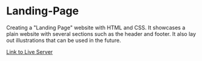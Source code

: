 # Landing-Page
Creating a "Landing Page" website with HTML and CSS. It showcases a plain website with several sections such as the header and footer. It also lay out illustrations that can be used in the future.

[Link to Live Server](https://awesomlyc.github.io/Landing-Page/)